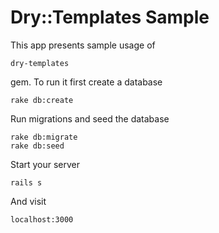 # Dry::Templates Sample

This app presents sample usage of
```
dry-templates
```
gem. To run it first create a database
```
rake db:create
```
Run migrations and seed the database
```
rake db:migrate
rake db:seed
```
Start your server
```
rails s
```
And visit
```
localhost:3000
```
